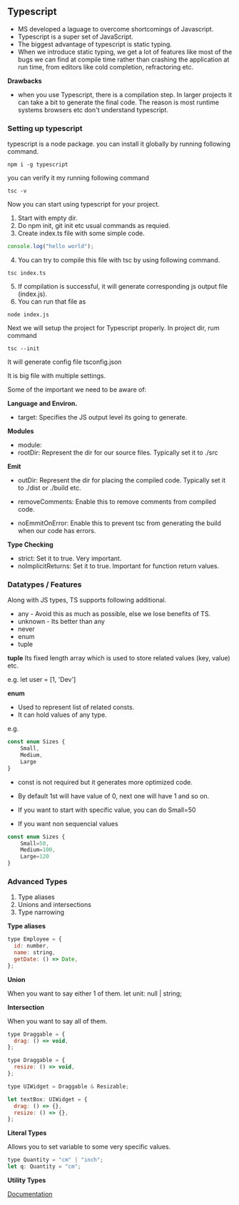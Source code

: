 ## Typescript

- MS developed a laguage to overcome shortcomings of Javascript.
- Typescript is a super set of JavaScript.
- The biggest advantage of typescript is static typing.
- When we introduce static typing, we get a lot of features like most of the bugs we can find at compile time rather than crashing the application at run time, from editors like cold completion, refractoring etc.

**Drawbacks**

- when you use Typescript, there is a compilation step. In larger projects it can take a bit to generate the final code. The reason is most runtime systems browsers etc don't understand typescript.

### Setting up typescript

typescript is a node package. you can install it globally by running following command.

```
npm i -g typescript
```

you can verify it my running following command

```
tsc -v
```

Now you can start using typescript for your project.

1. Start with empty dir.
2. Do npm init, git init etc usual commands as requied.
3. Create index.ts file with some simple code.

```js
console.log("hello world");
```

4. You can try to compile this file with tsc by using following command.

```
tsc index.ts
```

5. If compilation is successful, it will generate corresponding js output file (index.js).
6. You can run that file as

```
node index.js
```

Next we will setup the project for Typescript properly. In project dir, rum command

```
tsc --init
```

It will generate config file tsconfig.json

It is big file with multiple settings.

Some of the important we need to be aware of:

**Language and Environ.**

- target: Specifies the JS output level its going to generate.

**Modules**

- module:
- rootDir: Represent the dir for our source files. Typically set it to ./src

**Emit**

- outDir: Represent the dir for placing the compiled code. Typically set it to ./dist or ./build etc.

- removeComments: Enable this to remove comments from compiled code.

- noEmmitOnError: Enable this to prevent tsc from generating the build when our code has errors.

**Type Checking**

- strict: Set it to true. Very important.
- noImplicitReturns: Set it to true. Important for function return values.

### Datatypes / Features

Along with JS types, TS supports following additional.

- any - Avoid this as much as possible, else we lose benefits of TS.
- unknown - Its better than any
- never
- enum
- tuple

**tuple**
Its fixed length array which is used to store related values (key, value) etc.

e.g.
let user = [1, 'Dev']

**enum**

- Used to represent list of related consts.
- It can hold values of any type.

e.g.

```js
const enum Sizes {
	Small,
	Medium,
	Large
}
```

- const is not required but it generates more optimized code.
- By default 1st will have value of 0, next one will have 1 and so on.

- If you want to start with specific value, you can do
  Small=50

- If you want non sequencial values

```js
const enum Sizes {
	Small=50,
	Medium=100,
	Large=120
}
```

### Advanced Types

1. Type aliases
2. Unions and intersections
3. Type narrowing

**Type aliases**

```js
type Employee = {
  id: number,
  name: string,
  getDate: () => Date,
};
```

**Union**

When you want to say either 1 of them.
let unit: null | string;

**Intersection**

When you want to say all of them.

```js
type Draggable = {
  drag: () => void,
};

type Draggable = {
  resize: () => void,
};

type UIWidget = Draggable & Resizable;

let textBox: UIWidget = {
  drag: () => {},
  resize: () => {},
};
```

**Literal Types**

Allows you to set variable to some very specific values.

```js
type Quantity = "cm" | "inch";
let q: Quantity = "cm";
```

**Utility Types**

[Documentation](https://www.typescriptlang.org/docs/handbook/utility-types.html#handbook-content)
